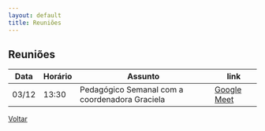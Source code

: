 ```yaml
---
layout: default
title: Reuniões
---
```


## Reuniões

Data|Horário|Assunto|link
--|--|--|--
03/12|13:30|Pedagógico Semanal com a coordenadora Graciela|[Google Meet](https://meet.google.com/qiq-itsw-tza)


[Voltar](../)
